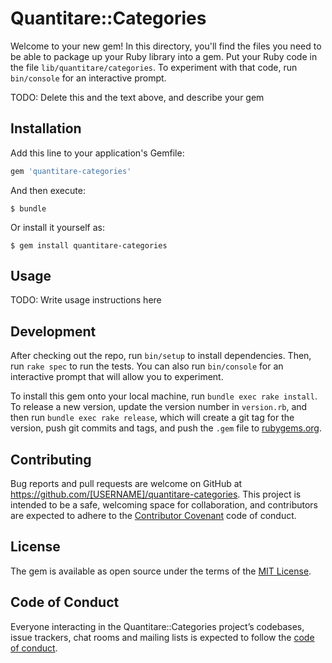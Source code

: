 # Quantitare::Categories

Welcome to your new gem! In this directory, you'll find the files you need to be able to package up your Ruby library into a gem. Put your Ruby code in the file `lib/quantitare/categories`. To experiment with that code, run `bin/console` for an interactive prompt.

TODO: Delete this and the text above, and describe your gem

## Installation

Add this line to your application's Gemfile:

```ruby
gem 'quantitare-categories'
```

And then execute:

    $ bundle

Or install it yourself as:

    $ gem install quantitare-categories

## Usage

TODO: Write usage instructions here

## Development

After checking out the repo, run `bin/setup` to install dependencies. Then, run `rake spec` to run the tests. You can also run `bin/console` for an interactive prompt that will allow you to experiment.

To install this gem onto your local machine, run `bundle exec rake install`. To release a new version, update the version number in `version.rb`, and then run `bundle exec rake release`, which will create a git tag for the version, push git commits and tags, and push the `.gem` file to [rubygems.org](https://rubygems.org).

## Contributing

Bug reports and pull requests are welcome on GitHub at https://github.com/[USERNAME]/quantitare-categories. This project is intended to be a safe, welcoming space for collaboration, and contributors are expected to adhere to the [Contributor Covenant](http://contributor-covenant.org) code of conduct.

## License

The gem is available as open source under the terms of the [MIT License](https://opensource.org/licenses/MIT).

## Code of Conduct

Everyone interacting in the Quantitare::Categories project’s codebases, issue trackers, chat rooms and mailing lists is expected to follow the [code of conduct](https://github.com/[USERNAME]/quantitare-categories/blob/master/CODE_OF_CONDUCT.md).
